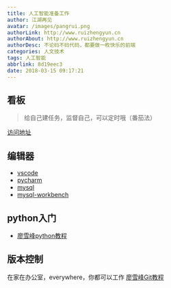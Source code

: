 ```yaml
---
title: 人工智能准备工作
author: 江湖再见
avatar: /images/pangrui.png
authorLink: http://www.ruizhengyun.cn
authorAbout: http://www.ruizhengyun.cn
authorDesc: 不论码不码代码，都要做一枚快乐的前端
categories: 人文技术
tags: 人工智能
abbrlink: 8d19eec3
date: 2018-03-15 09:17:21
---
```

## 看板
>给自己建任务，监督自己，可以定时哦（番茄法）

[访问地址](https://kanbanflow.com)

## 编辑器
* [vscode](https://code.visualstudio.com/)
* [pycharm](https://www.jetbrains.com/pycharm/)
* [mysql](http://ruizhengyun.cn/2017/12/18/mac%E5%AE%89%E8%A3%85mysql/)
* [mysql-workbench](http://ruizhengyun.cn/2017/12/25/mac%E5%AE%89%E8%A3%85mysql-workbench/)
## python入门
* [廖雪峰python教程](https://www.liaoxuefeng.com/wiki/0014316089557264a6b348958f449949df42a6d3a2e542c000)
<!--more-->


## 版本控制
在家在办公室，everywhere，你都可以工作
[廖雪峰Git教程](https://www.liaoxuefeng.com/wiki/0013739516305929606dd18361248578c67b8067c8c017b000)

